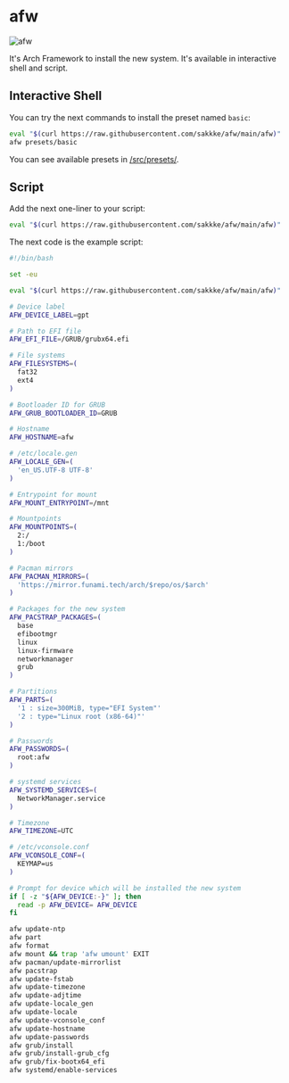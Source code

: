 # afw

![afw](https://socialify.git.ci/sakkke/afw/image?description=1&descriptionEditable=Arch%20Framework&font=Raleway&forks=1&issues=1&language=1&name=1&owner=1&pattern=Floating%20Cogs&pulls=1&stargazers=1&theme=Light)

It's Arch Framework to install the new system.
It's available in interactive shell and script.

## Interactive Shell

You can try the next commands to install the preset named `basic`:

```bash
eval "$(curl https://raw.githubusercontent.com/sakkke/afw/main/afw)"
afw presets/basic
```

You can see available presets in [/src/presets/](https://github.com/sakkke/afw/tree/main/src/presets).

## Script

Add the next one-liner to your script:

```bash
eval "$(curl https://raw.githubusercontent.com/sakkke/afw/main/afw)"
```

The next code is the example script:

```bash
#!/bin/bash

set -eu

eval "$(curl https://raw.githubusercontent.com/sakkke/afw/main/afw)"

# Device label
AFW_DEVICE_LABEL=gpt

# Path to EFI file
AFW_EFI_FILE=/GRUB/grubx64.efi

# File systems
AFW_FILESYSTEMS=(
  fat32
  ext4
)

# Bootloader ID for GRUB
AFW_GRUB_BOOTLOADER_ID=GRUB

# Hostname
AFW_HOSTNAME=afw

# /etc/locale.gen
AFW_LOCALE_GEN=(
  'en_US.UTF-8 UTF-8'
)

# Entrypoint for mount
AFW_MOUNT_ENTRYPOINT=/mnt

# Mountpoints
AFW_MOUNTPOINTS=(
  2:/
  1:/boot
)

# Pacman mirrors
AFW_PACMAN_MIRRORS=(
  'https://mirror.funami.tech/arch/$repo/os/$arch'
)

# Packages for the new system
AFW_PACSTRAP_PACKAGES=(
  base
  efibootmgr
  linux
  linux-firmware
  networkmanager
  grub
)

# Partitions
AFW_PARTS=(
  '1 : size=300MiB, type="EFI System"'
  '2 : type="Linux root (x86-64)"'
)

# Passwords
AFW_PASSWORDS=(
  root:afw
)

# systemd services
AFW_SYSTEMD_SERVICES=(
  NetworkManager.service
)

# Timezone
AFW_TIMEZONE=UTC

# /etc/vconsole.conf
AFW_VCONSOLE_CONF=(
  KEYMAP=us
)

# Prompt for device which will be installed the new system
if [ -z "${AFW_DEVICE:-}" ]; then
  read -p AFW_DEVICE= AFW_DEVICE
fi

afw update-ntp
afw part
afw format
afw mount && trap 'afw umount' EXIT
afw pacman/update-mirrorlist
afw pacstrap
afw update-fstab
afw update-timezone
afw update-adjtime
afw update-locale_gen
afw update-locale
afw update-vconsole_conf
afw update-hostname
afw update-passwords
afw grub/install
afw grub/install-grub_cfg
afw grub/fix-bootx64_efi
afw systemd/enable-services
```
